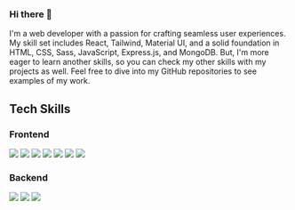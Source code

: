 ### Hi there 👋
<p>I'm a web developer with a passion for crafting seamless user experiences. My skill set includes React, Tailwind, Material UI, and a solid foundation in HTML, CSS, Sass, JavaScript, Express.js, and MongoDB.  But, I'm more eager to learn another skills, so you can check my other skills with my projects as well. Feel free to dive into my GitHub repositories to see examples of my work.<p>
<h2>Tech Skills</h2>
<h3>Frontend</h3>
<div>
 	<img src="https://img.shields.io/badge/HTML5-E34F26?style=flat&logo=HTML5&logoColor=white" />
	<img src="https://img.shields.io/badge/CSS3-1572B6?style=flat&logo=CSS3&logoColor=white" />
	<img src="https://img.shields.io/badge/javascript-F7DF1E?style=flat&logo=javascript&logoColor=white" />
	<img src="https://img.shields.io/badge/react-61DAFB?style=flat&logo=react&logoColor=white" />
	<img src="https://img.shields.io/badge/sass-CC6699?style=flat&logo=sass&logoColor=white" />
	<img src="https://img.shields.io/badge/tailwindcss-CC6699?style=flat&logo=tailwindcss&logoColor=white" />
	<img src="https://img.shields.io/badge/mui-007FFF?style=flat&logo=mui&logoColor=white" />
</div>
<h3>Backend</h3>
<div>
	<img src="https://img.shields.io/badge/mongodb-47A248?style=flat&logo=mongodb&logoColor=white" />
	<img src="https://img.shields.io/badge/express-06B6D4?style=flat&logo=express&logoColor=white" />
	<img src="https://img.shields.io/badge/nodejs-339933?style=flat&logo=nodejs&logoColor=white" />
</div>




<!--
**tecla1004/tecla1004** is a ✨ _special_ ✨ repository because its `README.md` (this file) appears on your GitHub profile.

Here are some ideas to get you started:

- 🔭 I’m currently working on ...
- 🌱 I’m currently learning ...
- 👯 I’m looking to collaborate on ...
- 🤔 I’m looking for help with ...
- 💬 Ask me about ...
- 📫 How to reach me: ...
- 😄 Pronouns: ...
- ⚡ Fun fact: ...
-->
